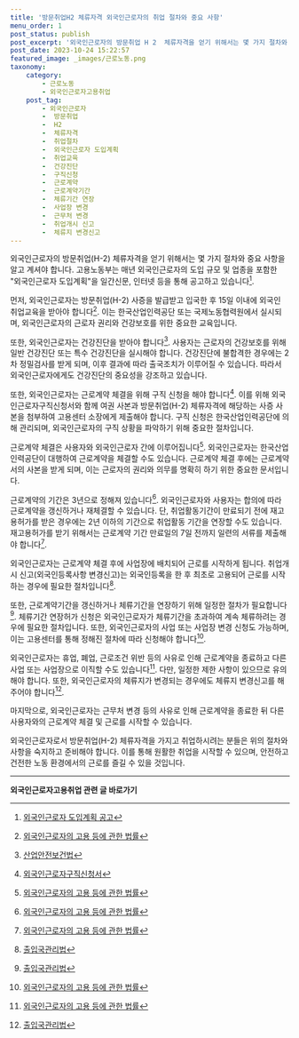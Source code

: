 ```yaml
---
title: '방문취업H2 체류자격 외국인근로자의 취업 절차와 중요 사항'
menu_order: 1
post_status: publish
post_excerpt: '외국인근로자의 방문취업 H 2  체류자격을 얻기 위해서는 몇 가지 절차와 중요 사항을 알고 계셔야 합니다. 고용노동부는 매년 외국인근로자의 도입 규모 및 업종을 포함한  외국인근로자 도입계획 을 일간신문, 인터넷 등을 통해 공고하고 있습니다  1 .'
post_date: 2023-10-24 15:22:57
featured_image: _images/근로노동.png
taxonomy:
    category:
        - 근로노동
        - 외국인근로자고용취업
    post_tag:
        - 외국인근로자
        -  방문취업
        -  H2
        -  체류자격
        -  취업절차
        -  외국인근로자 도입계획
        -  취업교육
        -  건강진단
        -  구직신청
        -  근로계약
        -  근로계약기간
        -  체류기간 연장
        -  사업장 변경
        -  근무처 변경
        -  취업개시 신고
        -  체류지 변경신고
---
```



외국인근로자의 방문취업(H-2) 체류자격을 얻기 위해서는 몇 가지 절차와 중요 사항을 알고 계셔야 합니다. 고용노동부는 매년 외국인근로자의 도입 규모 및 업종을 포함한 "외국인근로자 도입계획"을 일간신문, 인터넷 등을 통해 공고하고 있습니다[^1].

먼저, 외국인근로자는 방문취업(H-2) 사증을 발급받고 입국한 후 15일 이내에 외국인 취업교육을 받아야 합니다[^2]. 이는 한국산업인력공단 또는 국제노동협력원에서 실시되며, 외국인근로자의 근로자 권리와 건강보호를 위한 중요한 교육입니다.

또한, 외국인근로자는 건강진단을 받아야 합니다[^3]. 사용자는 근로자의 건강보호를 위해 일반 건강진단 또는 특수 건강진단을 실시해야 합니다. 건강진단에 불합격한 경우에는 2차 정밀검사를 받게 되며, 이후 결과에 따라 출국조치가 이루어질 수 있습니다. 따라서 외국인근로자에게도 건강진단의 중요성을 강조하고 있습니다.

또한, 외국인근로자는 근로계약 체결을 위해 구직 신청을 해야 합니다[^4]. 이를 위해 외국인근로자구직신청서와 함께 여권 사본과 방문취업(H-2) 체류자격에 해당하는 사증 사본을 첨부하여 고용센터 소장에게 제출해야 합니다. 구직 신청은 한국산업인력공단에 의해 관리되며, 외국인근로자의 구직 상황을 파악하기 위해 중요한 절차입니다.

근로계약 체결은 사용자와 외국인근로자 간에 이루어집니다[^5]. 외국인근로자는 한국산업인력공단이 대행하여 근로계약을 체결할 수도 있습니다. 근로계약 체결 후에는 근로계약서의 사본을 받게 되며, 이는 근로자의 권리와 의무를 명확히 하기 위한 중요한 문서입니다.

근로계약의 기간은 3년으로 정해져 있습니다[^6]. 외국인근로자와 사용자는 합의에 따라 근로계약을 갱신하거나 재체결할 수 있습니다. 단, 취업활동기간이 만료되기 전에 재고용허가를 받은 경우에는 2년 이하의 기간으로 취업활동 기간을 연장할 수도 있습니다. 재고용허가를 받기 위해서는 근로계약 기간 만료일의 7일 전까지 일련의 서류를 제출해야 합니다[^7].

외국인근로자는 근로계약 체결 후에 사업장에 배치되어 근로를 시작하게 됩니다. 취업개시 신고(외국인등록사항 변경신고)는 외국인등록을 한 후 최초로 고용되어 근로를 시작하는 경우에 필요한 절차입니다[^8].

또한, 근로계약기간을 갱신하거나 체류기간을 연장하기 위해 일정한 절차가 필요합니다[^9]. 체류기간 연장허가 신청은 외국인근로자가 체류기간을 초과하여 계속 체류하려는 경우에 필요한 절차입니다. 또한, 외국인근로자의 사업 또는 사업장 변경 신청도 가능하며, 이는 고용센터를 통해 정해진 절차에 따라 신청해야 합니다[^10].

외국인근로자는 휴업, 폐업, 근로조건 위반 등의 사유로 인해 근로계약을 종료하고 다른 사업 또는 사업장으로 이직할 수도 있습니다[^11]. 다만, 일정한 제한 사항이 있으므로 유의해야 합니다. 또한, 외국인근로자의 체류지가 변경되는 경우에도 체류지 변경신고를 해주어야 합니다[^12].

마지막으로, 외국인근로자는 근무처 변경 등의 사유로 인해 근로계약을 종료한 뒤 다른 사용자와의 근로계약 체결 및 근로를 시작할 수 있습니다.

외국인근로자로서 방문취업(H-2) 체류자격을 가지고 취업하시려는 분들은 위의 절차와 사항을 숙지하고 준비해야 합니다. 이를 통해 원활한 취업을 시작할 수 있으며, 안전하고 건전한 노동 환경에서의 근로를 즐길 수 있을 것입니다.

[^1]: [외국인근로자 도입계획 공고](https://www.moel.go.kr/) 
[^2]: [외국인근로자의 고용 등에 관한 법률](https://www.law.go.kr/%EB%B2%95%EB%A0%B9/%EC%99%B8%EA%B5%AD%EC%9D%B8%EA%B7%BC%EB%A1%9C%EC%9E%90%EC%9D%98%20%EA%B3%A0%EC%9A%A9%20%EB%93%B1%EC%97%90%20%EA%B4%80%ED%95%9C%20%EB%B2%95%EB%A5%A0) 
[^3]: [산업안전보건법](https://www.law.go.kr/%EB%B2%95%EB%A0%B9/%EC%82%B0%EC%97%85%EC%95%88%EC%A0%84%EB%B3%B4%EA%B1%B4%EB%B2%95) 
[^4]: [외국인근로자구직신청서](https://www.moel.go.kr/) 
[^5]: [외국인근로자의 고용 등에 관한 법률](https://www.law.go.kr/%EB%B2%95%EB%A0%B9/%EC%99%B8%EA%B5%AD%EC%9D%B8%EA%B7%BC%EB%A1%9C%EC%9E%90%EC%9D%98%20%EA%B3%A0%EC%9A%A9%20%EB%93%B1%EC%97%90%20%EA%B4%80%ED%95%9C%20%EB%B2%95%EB%A5%A0) 
[^6]: [외국인근로자의 고용 등에 관한 법률](https://www.law.go.kr/%EB%B2%95%EB%A0%B9/%EC%99%B8%EA%B5%AD%EC%9D%B8%EA%B7%BC%EB%A1%9C%EC%9E%90%EC%9D%98%20%EA%B3%A0%EC%9A%A9%20%EB%93%B1%EC%97%90%20%EA%B4%80%ED%95%9C%20%EB%B2%95%EB%A5%A0) 
[^7]: [외국인근로자의 고용 등에 관한 법률](https://www.law.go.kr/%EB%B2%95%EB%A0%B9/%EC%99%B8%EA%B5%AD%EC%9D%B8%EA%B7%BC%EB%A1%9C%EC%9E%90%EC%9D%98%20%EA%B3%A0%EC%9A%A9%20%EB%93%B1%EC%97%90%20%EA%B4%80%ED%95%9C%20%EB%B2%95%EB%A5%A0) 
[^8]: [출입국관리법](https://www.law.go.kr/%EB%B2%95%EB%A0%B9/%EC%B6%9C%EC%9E%85%EA%B5%AD%EA%B4%80%EB%A6%AC%EB%B2%95) 
[^9]: [출입국관리법](https://www.law.go.kr/%EB%B2%95%EB%A0%B9/%EC%B6%9C%EC%9E%85%EA%B5%AD%EA%B4%80%EB%A6%AC%EB%B2%95) 
[^10]: [외국인근로자의 고용 등에 관한 법률](https://www.law.go.kr/%EB%B2%95%EB%A0%B9/%EC%99%B8%EA%B5%AD%EC%9D%B8%EA%B7%BC%EB%A1%9C%EC%9E%90%EC%9D%98%20%EA%B3%A0%EC%9A%A9%20%EB%93%B1%EC%97%90%20%EA%B4%80%ED%95%9C%20%EB%B2%95%EB%A5%A0) 
[^11]: [외국인근로자의 고용 등에 관한 법률](https://www.law.go.kr/%EB%B2%95%EB%A0%B9/%EC%99%B8%EA%B5%AD%EC%9D%B8%EA%B7%BC%EB%A1%9C%EC%9E%90%EC%9D%98%20%EA%B3%A0%EC%9A%A9%20%EB%93%B1%EC%97%90%20%EA%B4%80%ED%95%9C%20%EB%B2%95%EB%A5%A0) 
[^12]: [출입국관리법](https://www.law.go.kr/%EB%B2%95%EB%A0%B9/%EC%B6%9C%EC%9E%85%EA%B5%AD%EA%B4%80%EB%A6%AC%EB%B2%95)
<!-- wp:separator -->
<hr class="wp-block-separator has-alpha-channel-opacity"/>
<!-- /wp:separator -->

<!-- wp:group {"backgroundColor":"base","layout":{"type":"constrained"}} -->
<div class="wp-block-group has-base-background-color has-background"><!-- wp:paragraph {"align":"center","fontSize":"medium"} -->
<p class="has-text-align-center has-large-font-size"><strong>외국인근로자고용취업 관련 글 바로가기</strong></p>
<!-- /wp:paragraph -->


<!-- wp:latest-posts
{"categories":[{"id":10884,"count":19,"description":"","link":"https://uknowlaw.com/category/%ec%99%b8%ea%b5%ad%ec%9d%b8%ea%b7%bc%eb%a1%9c%ec%9e%90%ea%b3%a0%ec%9a%a9%ec%b7%a8%ec%97%85/","name":"외국인근로자고용취업","slug":"외국인근로자고용취업","taxonomy":"category","parent":0,"meta":[],"_links":{"self":[{"href":"https://uknowlaw.com/wp-json/wp/v2/categories/10884"}],"collection":[{"href":"https://uknowlaw.com/wp-json/wp/v2/categories"}],"about":[{"href":"https://uknowlaw.com/wp-json/wp/v2/taxonomies/category"}],"wp:post_type":[{"href":"https://uknowlaw.com/wp-json/wp/v2/posts?categories=10884"}],"curies":[{"name":"wp","href":"https://api.w.org/{rel}","templated":true}]}}],"postsToShow":100,"excerptLength":28,"postLayout":"grid","columns":2,"featuredImageAlign":"left","featuredImageSizeSlug":"large","fontSize":"small"} /--></div>
<!-- /wp:group -->